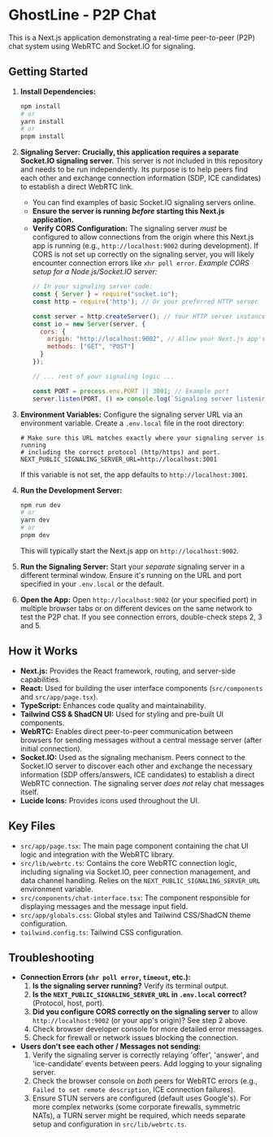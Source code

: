 # GhostLine - P2P Chat

This is a Next.js application demonstrating a real-time peer-to-peer (P2P) chat system using WebRTC and Socket.IO for signaling.

## Getting Started

1.  **Install Dependencies:**
    ```bash
    npm install
    # or
    yarn install
    # or
    pnpm install
    ```

2.  **Signaling Server:**
    **Crucially, this application requires a separate Socket.IO signaling server.** This server is *not* included in this repository and needs to be run independently. Its purpose is to help peers find each other and exchange connection information (SDP, ICE candidates) to establish a direct WebRTC link.
    *   You can find examples of basic Socket.IO signaling servers online.
    *   **Ensure the server is running *before* starting this Next.js application.**
    *   **Verify CORS Configuration:** The signaling server *must* be configured to allow connections from the origin where this Next.js app is running (e.g., `http://localhost:9002` during development). If CORS is not set up correctly on the signaling server, you will likely encounter connection errors like `xhr poll error`.
        *Example CORS setup for a Node.js/Socket.IO server:*
        ```javascript
        // In your signaling server code:
        const { Server } = require("socket.io");
        const http = require('http'); // Or your preferred HTTP server

        const server = http.createServer(); // Your HTTP server instance
        const io = new Server(server, {
          cors: {
            origin: "http://localhost:9002", // Allow your Next.js app's origin
            methods: ["GET", "POST"]
          }
        });

        // ... rest of your signaling logic ...

        const PORT = process.env.PORT || 3001; // Example port
        server.listen(PORT, () => console.log(`Signaling server listening on port ${PORT}`));
        ```

3.  **Environment Variables:**
    Configure the signaling server URL via an environment variable. Create a `.env.local` file in the root directory:
    ```.env.local
    # Make sure this URL matches exactly where your signaling server is running
    # including the correct protocol (http/https) and port.
    NEXT_PUBLIC_SIGNALING_SERVER_URL=http://localhost:3001
    ```
    If this variable is not set, the app defaults to `http://localhost:3001`.

4.  **Run the Development Server:**
    ```bash
    npm run dev
    # or
    yarn dev
    # or
    pnpm dev
    ```
    This will typically start the Next.js app on `http://localhost:9002`.

5.  **Run the Signaling Server:**
    Start your *separate* signaling server in a different terminal window. Ensure it's running on the URL and port specified in your `.env.local` or the default.

6.  **Open the App:**
    Open `http://localhost:9002` (or your specified port) in multiple browser tabs or on different devices on the same network to test the P2P chat. If you see connection errors, double-check steps 2, 3 and 5.

## How it Works

-   **Next.js:** Provides the React framework, routing, and server-side capabilities.
-   **React:** Used for building the user interface components (`src/components` and `src/app/page.tsx`).
-   **TypeScript:** Enhances code quality and maintainability.
-   **Tailwind CSS & ShadCN UI:** Used for styling and pre-built UI components.
-   **WebRTC:** Enables direct peer-to-peer communication between browsers for sending messages without a central message server (after initial connection).
-   **Socket.IO:** Used as the signaling mechanism. Peers connect to the Socket.IO server to discover each other and exchange the necessary information (SDP offers/answers, ICE candidates) to establish a direct WebRTC connection. The signaling server *does not* relay chat messages itself.
-   **Lucide Icons:** Provides icons used throughout the UI.

## Key Files

-   `src/app/page.tsx`: The main page component containing the chat UI logic and integration with the WebRTC library.
-   `src/lib/webrtc.ts`: Contains the core WebRTC connection logic, including signaling via Socket.IO, peer connection management, and data channel handling. Relies on the `NEXT_PUBLIC_SIGNALING_SERVER_URL` environment variable.
-   `src/components/chat-interface.tsx`: The component responsible for displaying messages and the message input field.
-   `src/app/globals.css`: Global styles and Tailwind CSS/ShadCN theme configuration.
-   `tailwind.config.ts`: Tailwind CSS configuration.

## Troubleshooting

-   **Connection Errors (`xhr poll error`, `timeout`, etc.):**
    1.  **Is the signaling server running?** Verify its terminal output.
    2.  **Is the `NEXT_PUBLIC_SIGNALING_SERVER_URL` in `.env.local` correct?** (Protocol, host, port).
    3.  **Did you configure CORS correctly on the signaling server** to allow `http://localhost:9002` (or your app's origin)? See step 2 above.
    4.  Check browser developer console for more detailed error messages.
    5.  Check for firewall or network issues blocking the connection.
-   **Users don't see each other / Messages not sending:**
    1.  Verify the signaling server is correctly relaying 'offer', 'answer', and 'ice-candidate' events between peers. Add logging to your signaling server.
    2.  Check the browser console on *both* peers for WebRTC errors (e.g., `Failed to set remote description`, ICE connection failures).
    3.  Ensure STUN servers are configured (default uses Google's). For more complex networks (some corporate firewalls, symmetric NATs), a TURN server might be required, which needs separate setup and configuration in `src/lib/webrtc.ts`.
```